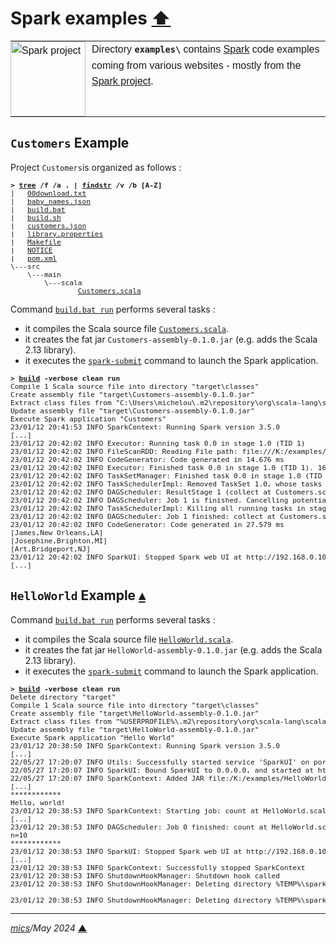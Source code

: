 # <span id="top">Spark examples</span> <span style="size:30%;"><a href="../README.md">⬆</a></span>

<table style="font-family:Helvetica,Arial;line-height:1.6;">
  <tr>
  <td style="border:0;padding:0 10px 0 0;min-width:120px;">
    <a href="https://spark.apache.org/" rel="external"><img style="border:0;width:120px;" src="https://spark.apache.org/images/spark-logo-trademark.png" alt="Spark project" /></a>
  </td>
  <td style="border:0;padding:0;vertical-align:text-top;">
    Directory <strong><code>examples\</code></strong> contains <a href="https://spark.apache.org/" rel="external">Spark</a> code examples coming from various websites - mostly from the <a href="https://spark.apache.org/" rel="external">Spark project</a>.
  </td>
  </tr>
</table>

## <span id="customers">`Customers` Example</span>

Project `Customers`is organized as follows :

<pre style="font-size:80%;">
<b>&gt; <a href="">tree</a> /f /a . | <a href="">findstr</a> /v /b [A-Z]</b>
|   <a href="./Customers/00download.txt">00download.txt</a>
|   <a href="./Customers/baby_names.json">baby_names.json</a>
|   <a href="./Customers/build.bat">build.bat</a>
|   <a href="./Customers/build.sh">build.sh</a>
|   <a href="./Customers/customers.json">customers.json</a>
|   <a href="./Customers/library.properties">library.properties</a>
|   <a href="./Customers/Makefile">Makefile</a>
|   <a href="./Customers/NOTICE">NOTICE</a>
|   <a href="./Customers/pom.xml">pom.xml</a>
\---src
    \---main
        \---scala
                <a href="./Customers/src/main/scala/Customers.scala">Customers.scala</a>
</pre>

Command [`build.bat run`](./Customers/build.bat) performs several tasks :
- it compiles the Scala source file [`Customers.scala`](./Customers/src/main/scala/HelloWorld.scala).
- it creates the fat jar `Customers-assembly-0.1.0.jar` (e.g. adds the Scala 2.13 library).
- it executes the [`spark-submit`](https://spark.apache.org/docs/latest/submitting-applications.html) command to launch the Spark application.

<pre style="font-size:80%;">
<b>&gt; <a href="./Customers/build.bat">build</a> -verbose clean run</b>
Compile 1 Scala source file into directory "target\classes"
Create assembly file "target\Customers-assembly-0.1.0.jar"
Extract class files from "C:\Users\michelou\.m2\repository\org\scala-lang\scala-library\2.13.10\scala-library-2.13.10.jar"
Update assembly file "target\Customers-assembly-0.1.0.jar"
Execute Spark application "Customers"
23/01/12 20:41:53 INFO SparkContext: Running Spark version 3.5.0
[...]
23/01/12 20:42:02 INFO Executor: Running task 0.0 in stage 1.0 (TID 1)
23/01/12 20:42:02 INFO FileScanRDD: Reading File path: file:///K:/examples/Customers/customers.json, range: 0-457, partition values: [empty row]
23/01/12 20:42:02 INFO CodeGenerator: Code generated in 14.676 ms
23/01/12 20:42:02 INFO Executor: Finished task 0.0 in stage 1.0 (TID 1). 1629 bytes result sent to driver
23/01/12 20:42:02 INFO TaskSetManager: Finished task 0.0 in stage 1.0 (TID 1) in 122 ms on 192.168.0.105 (executor driver) (1/1)
23/01/12 20:42:02 INFO TaskSchedulerImpl: Removed TaskSet 1.0, whose tasks have all completed, from pool
23/01/12 20:42:02 INFO DAGScheduler: ResultStage 1 (collect at Customers.scala:14) finished in 0.122 s
23/01/12 20:42:02 INFO DAGScheduler: Job 1 is finished. Cancelling potential speculative or zombie tasks for this job
23/01/12 20:42:02 INFO TaskSchedulerImpl: Killing all running tasks in stage 1: Stage finished
23/01/12 20:42:02 INFO DAGScheduler: Job 1 finished: collect at Customers.scala:14, took 0.132113 s
23/01/12 20:42:02 INFO CodeGenerator: Code generated in 27.579 ms
[James,New Orleans,LA]
[Josephine,Brighton,MI]
[Art,Bridgeport,NJ]
23/01/12 20:42:02 INFO SparkUI: Stopped Spark web UI at http://192.168.0.105:4040
[...]
</pre>

## <span id="helloworld">`HelloWorld` Example</span> [**&#x25B4;**](#top)

Command [`build.bat run`](./HelloWorld/build.bat) performs several tasks :
- it compiles the Scala source file [`HelloWorld.scala`](./HelloWorld/src/main/scala/HelloWorld.scala).
- it creates the fat jar `HelloWorld-assembly-0.1.0.jar` (e.g. adds the Scala 2.13 library).
- it executes the [`spark-submit`](https://spark.apache.org/docs/latest/submitting-applications.html) command to launch the Spark application.

<pre style="font-size:80%;">
<b>&gt; <a href="./HelloWorld/build.bat">build</a> -verbose clean run</b>
Delete directory "target"
Compile 1 Scala source file into directory "target\classes"
Create assembly file "target\HelloWorld-assembly-0.1.0.jar"
Extract class files from "%USERPROFILE%\.m2\repository\org\scala-lang\scala-library\2.13.10\scala-library-2.13.10.jar"
Update assembly file "target\HelloWorld-assembly-0.1.0.jar"
Execute Spark application "Hello World"
23/01/12 20:38:50 INFO SparkContext: Running Spark version 3.5.0
[...]
22/05/27 17:20:07 INFO Utils: Successfully started service 'SparkUI' on port 4040.
22/05/27 17:20:07 INFO SparkUI: Bound SparkUI to 0.0.0.0, and started at http://192.168.0.100:4040
22/05/27 17:20:07 INFO SparkContext: Added JAR file:/K:/examples/HelloWorld/target/scala-2.13/HelloWorld-assembly-0.1.0.jar at spark://192.168.0.100:50076/jars/HelloWorld-assembly-0.1.0.jar with timestamp 1653664805164
[...]
************
Hello, world!
23/01/12 20:38:53 INFO SparkContext: Starting job: count at HelloWorld.scala:19
[...]
23/01/12 20:38:53 INFO DAGScheduler: Job 0 finished: count at HelloWorld.scala:19, took 0.493854 s
n=10
************
23/01/12 20:38:53 INFO SparkUI: Stopped Spark web UI at http://192.168.0.105:4040
[...]
23/01/12 20:38:53 INFO SparkContext: Successfully stopped SparkContext
23/01/12 20:38:53 INFO ShutdownHookManager: Shutdown hook called
23/01/12 20:38:53 INFO ShutdownHookManager: Deleting directory %TEMP%\spark-3a71d274-a5e1-4f9a-bd37-036fc6749f80

23/01/12 20:38:53 INFO ShutdownHookManager: Deleting directory %TEMP%\spark-c6676922-452a-44ba-a79f-56b1418c66ff
</pre>

***

*[mics](https://lampwww.epfl.ch/~michelou/)/May 2024* [**&#9650;**](#top)
<span id="bottom">&nbsp;</span>

<!-- link refs -->

